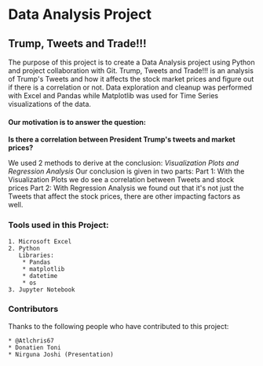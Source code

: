 # Data Analysis Project

## Trump, Tweets and Trade!!!

The purpose of this project is to create a Data Analysis project using Python and project collaboration with Git. Trump, Tweets and Trade!!! is an analysis of Trump's Tweets and how it affects the stock market prices and figure out if there is a correlation or not. Data exploration and cleanup was performed with Excel and Pandas while Matplotlib was used for Time Series visualizations of the data. 

#### Our motivation is to answer the question: 

  **Is there a correlation between President Trump's tweets and market prices?**
  
We used 2 methods to derive at the conclusion: *Visualization Plots and Regression Analysis*
Our conclusion is given in two parts: 
Part 1: With the Visualization Plots we do see a correlation between Tweets and stock prices
Part 2: With Regression Analysis we found out that it's not just the Tweets that affect the stock prices, there are other impacting factors as well.

### Tools used in this Project:
    1. Microsoft Excel
    2. Python
       Libraries:
        * Pandas 
        * matplotlib
        * datetime
        * os
    3. Jupyter Notebook
      
### Contributors

Thanks to the following people who have contributed to this project:
    
    * @Atlchris67
    * Donatien Toni
    * Nirguna Joshi (Presentation)
